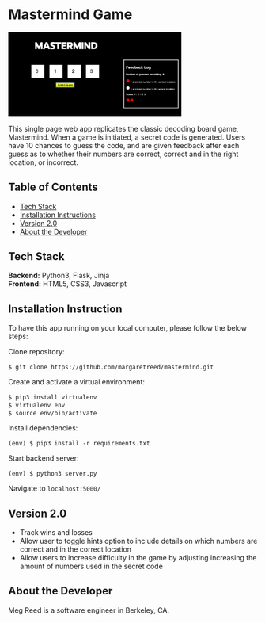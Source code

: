 # Mastermind Game

<img src="/static/mastermind-screenshot.png" width="350" />

This single page web app replicates the classic decoding board game, Mastermind. When a game is initiated, a secret code is generated. Users have 10 chances to guess the code, and are given feedback after each guess as to whether their numbers are correct, correct and in the right location, or incorrect.

## Table of Contents
 - [Tech Stack](#techstack)
 - [Installation Instructions](#installation)
 - [Version 2.0](#version2)
 - [About the Developer](#about)

## Tech Stack <a name="techstack"></a>
**Backend:** Python3, Flask, Jinja<br>
**Frontend:** HTML5, CSS3, Javascript<br>

## Installation Instruction <a name="installation"></a>

To have this app running on your local computer, please follow the below steps:

Clone repository:

```
$ git clone https://github.com/margaretreed/mastermind.git
```

Create and activate a virtual environment:

```
$ pip3 install virtualenv
$ virtualenv env
$ source env/bin/activate
```

Install dependencies:

```
(env) $ pip3 install -r requirements.txt
```

Start backend server:

```
(env) $ python3 server.py
```

Navigate to `localhost:5000/` 


## Version 2.0 <a name="version2"></a>
- Track wins and losses
- Allow user to toggle hints option to include details on which numbers are correct and in the correct location
- Allow users to increase difficulty in the game by adjusting increasing the amount of numbers used in the secret code

## About the Developer <a name="about"></a>
Meg Reed is a software engineer in Berkeley, CA.